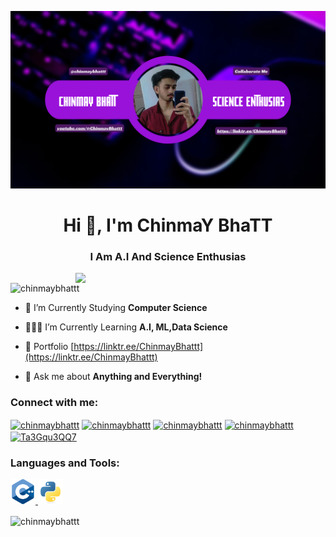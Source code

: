 ![logo](https://github.com/ChinmayBhattt/chinmaybhattt/blob/main/Purple%20%26%20White%20Modern%20Gaming%20Youtube%20Channel%20Art-3.png)

<h1 align="center">Hi 👋, I'm ChinmaY BhaTT</h1>
<h3 align="center">I Am A.I And Science Enthusias</h3>

<img align="right" width="400" src="https://media4.giphy.com/media/v1.Y2lkPTc5MGI3NjExcDZ5eGs3YW1hcHhwdnFpenk5bGkzZG5vcm9tcXFjdXVpODRiMzlwbSZlcD12MV9pbnRlcm5hbF9naWZfYnlfaWQmY3Q9Zw/bGgsc5mWoryfgKBx1u/giphy.webp">
  
<p align="left"> <img src="https://komarev.com/ghpvc/?username=chinmaybhattt&label=Profile%20views&color=0e75b6&style=flat" alt="chinmaybhattt" /> </p>

- 🔭 I’m Currently Studying **Computer Science**

- 🧑🏻‍💻 I’m Currently Learning **A.I, ML,Data Science**

- 🔗 Portfolio [https://linktr.ee/ChinmayBhattt](https://linktr.ee/ChinmayBhattt)

- 💬 Ask me about **Anything and Everything!**

<h3 align="left">Connect with me:</h3>
<p align="left">
<a href="https://twitter.com/chinmaybhattt" target="blank"><img align="center" src="https://raw.githubusercontent.com/rahuldkjain/github-profile-readme-generator/master/src/images/icons/Social/twitter.svg" alt="chinmaybhattt" height="30" width="40" /></a>
<a href="https://linkedin.com/in/chinmaybhattt" target="blank"><img align="center" src="https://raw.githubusercontent.com/rahuldkjain/github-profile-readme-generator/master/src/images/icons/Social/linked-in-alt.svg" alt="chinmaybhattt" height="30" width="40" /></a>
<a href="https://instagram.com/chinmaybhattt" target="blank"><img align="center" src="https://raw.githubusercontent.com/rahuldkjain/github-profile-readme-generator/master/src/images/icons/Social/instagram.svg" alt="chinmaybhattt" height="30" width="40" /></a>
<a href="https://www.leetcode.com/chinmaybhattt" target="blank"><img align="center" src="https://raw.githubusercontent.com/rahuldkjain/github-profile-readme-generator/master/src/images/icons/Social/leet-code.svg" alt="chinmaybhattt" height="30" width="40" /></a>
<a href="https://discord.gg/Ta3Gqu3QQ7" target="blank"><img align="center" src="https://raw.githubusercontent.com/rahuldkjain/github-profile-readme-generator/master/src/images/icons/Social/discord.svg" alt="Ta3Gqu3QQ7" height="30" width="40" /></a>
</p>

<h3 align="left">Languages and Tools:</h3>
<p align="left"> <a href="https://www.w3schools.com/cpp/" target="_blank" rel="noreferrer"> <img src="https://raw.githubusercontent.com/devicons/devicon/master/icons/cplusplus/cplusplus-original.svg" alt="cplusplus" width="40" height="40"/> </a> <a href="https://www.python.org" target="_blank" rel="noreferrer"> <img src="https://raw.githubusercontent.com/devicons/devicon/master/icons/python/python-original.svg" alt="python" width="40" height="40"/> </a> </p>

<p><img align="center" src="https://github-readme-streak-stats.herokuapp.com/?user=chinmaybhattt&" alt="chinmaybhattt" /></p>
